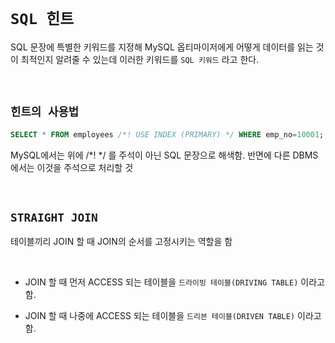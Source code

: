 # `SQL 힌트`

SQL 문장에 특별한 키워드를 지정해 MySQL 옵티마이저에게 어떻게 데이터를 읽는 것이 최적인지 알려줄 수 있는데 이러한 키워드를 `SQL 키워드` 라고 한다. 

<br>

## `힌트의 사용법`

```sql
SELECT * FROM employees /*! USE INDEX (PRIMARY) */ WHERE emp_no=10001;
```

MySQL에서는 위에 /*! */ 를 주석이 아닌 SQL 문장으로 해색함. 반면에 다른 DBMS에서는 이것을 주석으로 처리할 것

<br>

## `STRAIGHT JOIN`

테이블끼리 JOIN 할 때 JOIN의 순서를 고정시키는 역할을 함

<br>

- JOIN 할 때 먼저 ACCESS 되는 테이블을 `드라이빙 테이블(DRIVING TABLE)` 이라고 함. 

- JOIN 할 때 나중에 ACCESS 되는 테이블을 `드리븐 테이블(DRIVEN TABLE)` 이라고 함.

<br>
